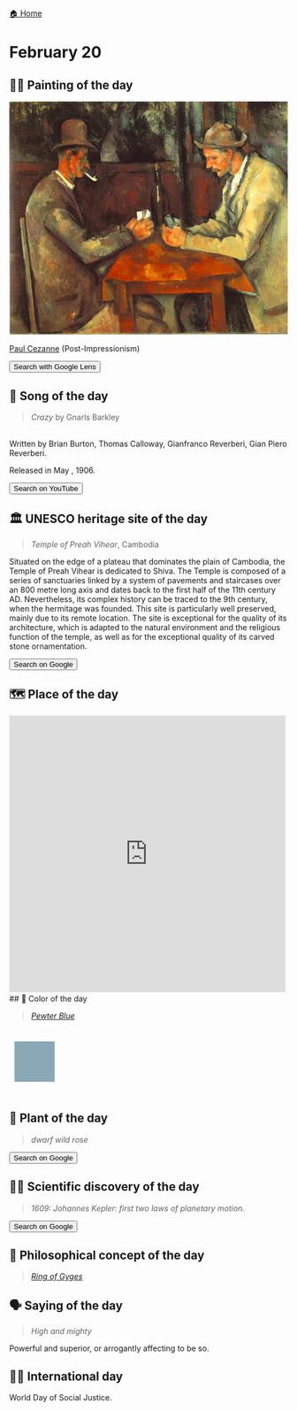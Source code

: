 
[🏠 Home](../../index.md)

# February 20

## 🧑‍🎨 Painting of the day

<img width="600" src="../img/Paul_Cezanne_8.jpg">

[Paul Cezanne](https://en.wikipedia.org/wiki/Paul_Cézanne) (Post-Impressionism)

<button class="btn btn-success"
onclick=" window.open('https://lens.google.com/uploadbyurl?url=https://iretes.github.io/one-a-day/data/img/Paul_Cezanne_8.jpg','_blank')">
Search with Google Lens
</button>

## 🎼 Song of the day

> *Crazy*
by Gnarls Barkley

<br />Written by Brian Burton, Thomas Calloway, Gianfranco Reverberi, Gian Piero Reverberi.

Released in May , 1906.

<button class="btn btn-success"
onclick=" window.open('http://www.youtube.com/search?q=Crazy by Gnarls Barkley','_blank')">
Search on YouTube
</button>

## 🏛️ UNESCO heritage site of the day

> *Temple of Preah Vihear*, Cambodia

<p>Situated on the edge of a plateau that dominates the plain of Cambodia, the Temple of Preah Vihear is dedicated to Shiva. The Temple is composed of a series of sanctuaries linked by a system of pavements and staircases over an 800 metre long axis and dates back to the first half of the 11th century AD. Nevertheless, its complex history can be traced to the 9th century, when the hermitage was founded. This site is particularly well preserved, mainly due to its remote location. The site is exceptional for the quality of its architecture, which is adapted to the natural environment and the religious function of the temple, as well as for the exceptional quality of its carved stone ornamentation.</p>

<button class="btn btn-success"
onclick=" window.open('http://www.google.com/search?q=Temple of Preah Vihear','_blank')">
Search on Google
</button>

## 🗺️ Place of the day

<iframe
src="https://www.mapcrunch.com"
name="mapcrunch"
width="500"
height="500"
allowTransparency="true"
scrolling="no"
frameborder="0"
>
</iframe>
## 🎨 Color of the day

> *[Pewter Blue](https://en.wikipedia.org/wiki/List_of_Crayola_crayon_colors#Silver_Swirls)*

<div style="color:#8BA8B7; font-size: 100px;">&#9632;</div>

## 🌿 Plant of the day

> *dwarf wild rose*

<button class="btn btn-success"
onclick=" window.open('http://www.google.com/search?q=dwarf wild rose','_blank')">
Search on Google
</button>

## 🧑‍🔬 Scientific discovery of the day

> *1609: Johannes Kepler: first two laws of planetary motion.*

<button class="btn btn-success"
onclick=" window.open('http://www.google.com/search?q=1609: Johannes Kepler: first two laws of planetary motion.','_blank')">
Search on Google
</button>

## 💭 Philosophical concept of the day

> *[Ring of Gyges](https://en.wikipedia.org/wiki/Ring_of_Gyges)*

## 🗣️ Saying of the day

> *High and mighty*

Powerful and superior, or arrogantly affecting to be so.

## 🏳️‍🌈 International day

World Day of Social Justice.